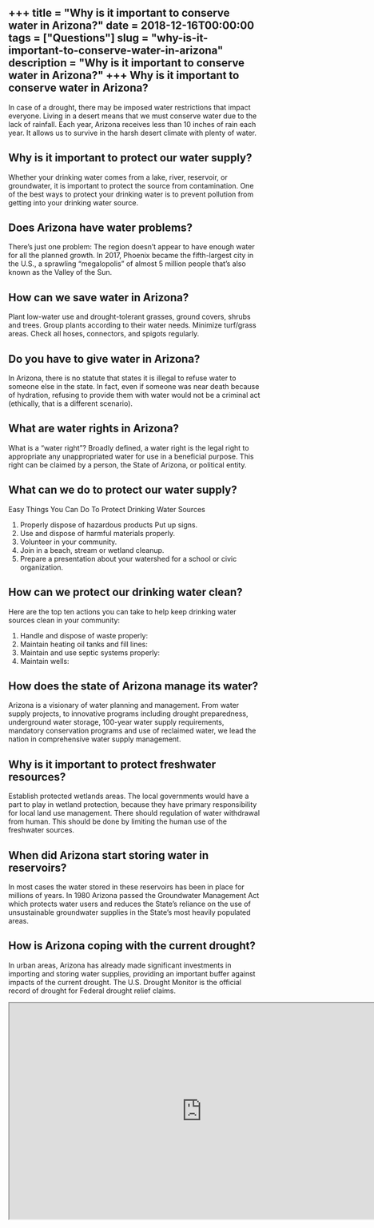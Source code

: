 +++
title = "Why is it important to conserve water in Arizona?"
date = 2018-12-16T00:00:00
tags = ["Questions"]
slug = "why-is-it-important-to-conserve-water-in-arizona"
description = "Why is it important to conserve water in Arizona?"
+++
Why is it important to conserve water in Arizona?
-------------------------------------------------

In case of a drought, there may be imposed water restrictions that impact everyone. Living in a desert means that we must conserve water due to the lack of rainfall. Each year, Arizona receives less than 10 inches of rain each year. It allows us to survive in the harsh desert climate with plenty of water.

Why is it important to protect our water supply?
------------------------------------------------

Whether your drinking water comes from a lake, river, reservoir, or groundwater, it is important to protect the source from contamination. One of the best ways to protect your drinking water is to prevent pollution from getting into your drinking water source.

Does Arizona have water problems?
---------------------------------

There’s just one problem: The region doesn’t appear to have enough water for all the planned growth. In 2017, Phoenix became the fifth-largest city in the U.S., a sprawling “megalopolis” of almost 5 million people that’s also known as the Valley of the Sun.

How can we save water in Arizona?
---------------------------------

Plant low-water use and drought-tolerant grasses, ground covers, shrubs and trees. Group plants according to their water needs. Minimize turf/grass areas. Check all hoses, connectors, and spigots regularly.

Do you have to give water in Arizona?
-------------------------------------

In Arizona, there is no statute that states it is illegal to refuse water to someone else in the state. In fact, even if someone was near death because of hydration, refusing to provide them with water would not be a criminal act (ethically, that is a different scenario).

What are water rights in Arizona?
---------------------------------

What is a “water right”? Broadly defined, a water right is the legal right to appropriate any unappropriated water for use in a beneficial purpose. This right can be claimed by a person, the State of Arizona, or political entity.

What can we do to protect our water supply?
-------------------------------------------

Easy Things You Can Do To Protect Drinking Water Sources

1. Properly dispose of hazardous products Put up signs.
2. Use and dispose of harmful materials properly.
3. Volunteer in your community.
4. Join in a beach, stream or wetland cleanup.
5. Prepare a presentation about your watershed for a school or civic organization.

How can we protect our drinking water clean?
--------------------------------------------

Here are the top ten actions you can take to help keep drinking water sources clean in your community:

1. Handle and dispose of waste properly:
2. Maintain heating oil tanks and fill lines:
3. Maintain and use septic systems properly:
4. Maintain wells:

How does the state of Arizona manage its water?
-----------------------------------------------

Arizona is a visionary of water planning and management. From water supply projects, to innovative programs including drought preparedness, underground water storage, 100-year water supply requirements, mandatory conservation programs and use of reclaimed water, we lead the nation in comprehensive water supply management.

Why is it important to protect freshwater resources?
----------------------------------------------------

Establish protected wetlands areas. The local governments would have a part to play in wetland protection, because they have primary responsibility for local land use management. There should regulation of water withdrawal from human. This should be done by limiting the human use of the freshwater sources.

When did Arizona start storing water in reservoirs?
---------------------------------------------------

In most cases the water stored in these reservoirs has been in place for millions of years. In 1980 Arizona passed the Groundwater Management Act which protects water users and reduces the State’s reliance on the use of unsustainable groundwater supplies in the State’s most heavily populated areas.

How is Arizona coping with the current drought?
-----------------------------------------------

In urban areas, Arizona has already made significant investments in importing and storing water supplies, providing an important buffer against impacts of the current drought. The U.S. Drought Monitor is the official record of drought for Federal drought relief claims.

<iframe allow="accelerometer; autoplay; clipboard-write; encrypted-media; gyroscope; picture-in-picture" allowfullscreen="" class="__youtube_prefs__  epyt-is-override  no-lazyload" data-no-lazy="1" data-origheight="433" data-origwidth="770" data-skipgform_ajax_framebjll="" height="433" id="_ytid_83297" loading="lazy" src="https://www.youtube.com/embed/RB4YtzsI2pI?enablejsapi=1&autoplay=0&cc_load_policy=0&cc_lang_pref=&iv_load_policy=1&loop=0&modestbranding=0&rel=1&fs=1&playsinline=0&autohide=2&theme=dark&color=red&controls=1&" title="YouTube player" width="770"></iframe>